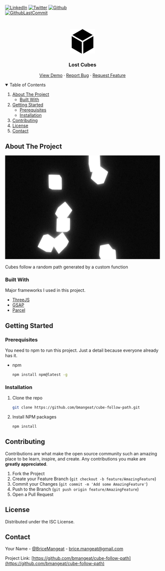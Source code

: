 [![LinkedIn][linkedin-shield]][linkedin-url]
[![Twitter][twitter-shield]][twitter-url]
[![Github][github-shield]][github-url]
<br />
[![GithubLastCommit][last-commit-shield]][last-commit-url]



<!-- PROJECT LOGO -->
<br />
<p align="center">
  <a href="https://github.com/bmangeat/cube-follow-path">
    <img src=".github/img/logo.png" alt="Logo" width="80" height="80">
  </a>

<h3 align="center">Lost Cubes</h3>

  <p align="center">
    <a href="https://bmangeat.github.io/cube-follow-path/">View Demo</a>
    ·
    <a href="https://github.com/bmangeat/cube-follow-path/issues">Report Bug</a>
    ·
    <a href="https://github.com/bmangeat/cube-follow-path/issues">Request Feature</a>
  </p>



<!-- TABLE OF CONTENTS -->
<details open="open">
  <summary>Table of Contents</summary>
  <ol>
    <li>
      <a href="#about-the-project">About The Project</a>
      <ul>
        <li><a href="#built-with">Built With</a></li>
      </ul>
    </li>
    <li>
      <a href="#getting-started">Getting Started</a>
      <ul>
        <li><a href="#prerequisites">Prerequisites</a></li>
        <li><a href="#installation">Installation</a></li>
      </ul>
    </li>
    <li><a href="#contributing">Contributing</a></li>
    <li><a href="#license">License</a></li>
    <li><a href="#contact">Contact</a></li>
  </ol>
</details>



<!-- ABOUT THE PROJECT -->
## About The Project

<p align="center">
    <img src=".github/img/screenshot.png" alt="Screenshot" width="700" height="338">
</p>

Cubes follow a random path generated by a custom function

### Built With

Major frameworks I used in this project.
* [ThreeJS](https://threejs.org/)
* [GSAP](https://greensock.com/gsap/)
* [Parcel](https://parceljs.org/)



<!-- GETTING STARTED -->
## Getting Started


### Prerequisites

You need to npm to run this project. Just a detail because everyone already has it.
* npm
  ```sh
  npm install npm@latest -g
  ```

### Installation

1. Clone the repo
   ```sh
   git clone https://github.com/bmangeat/cube-follow-path.git
   ```
3. Install NPM packages
   ```sh
   npm install
   ```


<!-- CONTRIBUTING -->
## Contributing

Contributions are what make the open source community such an amazing place to be learn, inspire, and create. Any contributions you make are **greatly appreciated**.

1. Fork the Project
2. Create your Feature Branch (`git checkout -b feature/AmazingFeature`)
3. Commit your Changes (`git commit -m 'Add some AmazingFeature'`)
4. Push to the Branch (`git push origin feature/AmazingFeature`)
5. Open a Pull Request



<!-- LICENSE -->
## License

Distributed under the ISC License.



<!-- CONTACT -->
## Contact

Your Name - [@BriceMangeat](https://twitter.com/BriceMangeat) - brice.mangeat@gmail.com

Project Link: [https://github.com/bmangeat/cube-follow-path](https://github.com/bmangeat/cube-follow-path)




<!-- MARKDOWN LINKS & IMAGES -->
<!-- https://www.markdownguide.org/basic-syntax/#reference-style-links -->

[linkedin-shield]: https://img.shields.io/badge/-LinkedIn-black.svg?style=for-the-badge&logo=linkedin&colorB=555
[linkedin-url]: https://www.linkedin.com/in/brice-mangeat-web-student/
[twitter-shield]: https://img.shields.io/twitter/follow/BriceMangeat?color=blue&label=Twitter&logo=Twitter&logoColor=white&style=for-the-badge
[twitter-url]: https://twitter.com/BriceMangeat
[github-shield]: https://img.shields.io/github/followers/bmangeat?color=lightgrey&label=Github&logo=github&style=for-the-badge
[github-url]: https://github.com/bmangeat
[last-commit-shield]: https://img.shields.io/github/last-commit/bmangeat/cube-follow-path?color=yellow&style=for-the-badge
[last-commit-url]: https://github.com/bmangeat/cube-follow-path/commits
